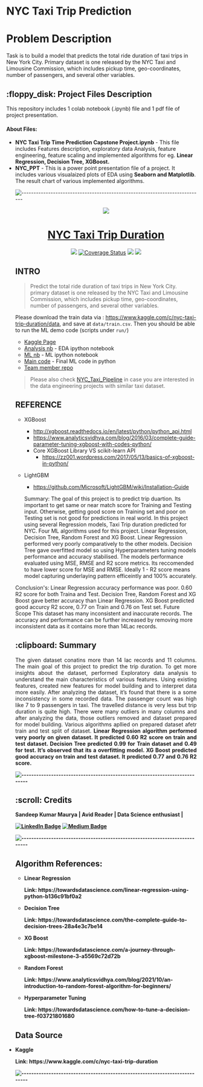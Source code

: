 # NYC Taxi Trip Prediction
# Problem Description
Task is to build a model that predicts the total ride duration of taxi trips in New York City. Primary dataset is one released by the NYC Taxi and Limousine Commission, which includes pickup time, geo-coordinates, number of passengers, and several other variables.

<h2> :floppy_disk: Project Files Description</h2>

<p>This repository includes 1 colab notebook (.ipynb) file and 1 pdf file of project presentation. </p>
<h4>About Files:</h4>
<ul>
<li><b>NYC Taxi Trip Time Prediction Capstone Project.ipynb</b> - This file includes Features description, exploratory data Analysis, feature engineering, feature scaling and implemented algorithms for eg. <b>Linear Regression, Decision Tree, XGBoost.</b></li> 
 <li><b>NYC_PPT</b> -  This is a power point presentation file of a project. It includes various visualaized plots of EDA using <b>Seaborn and Matplotlib</b>. The result chart of various implemented algorithms.</li>
  

![---------------------------------------------------------------------------](https://raw.githubusercontent.com/andreasbm/readme/master/assets/lines/rainbow.png)

<p align="center"><img src ="https://github.com/yennanliu/NYC_Taxi_Trip_Duration/blob/master/data/nyc_taxi.jpg"></p>

<h1 align="center"><a href="https://www.kaggle.com/c/nyc-taxi-trip-duration">NYC Taxi Trip Duration</a></h1>

<p align="center">
<!--- travis -->
<a href="https://travis-ci.org/yennanliu/NYC_Taxi_Trip_Duration"><img src="https://travis-ci.org/yennanliu/NYC_Taxi_Trip_Duration.svg?branch=master"></a>
<!--- coverage status -->
<a href='https://coveralls.io/github/yennanliu/NYC_Taxi_Trip_Duration?branch=master'><img src='https://coveralls.io/repos/github/yennanliu/NYC_Taxi_Trip_Duration/badge.svg?branch=master' alt='Coverage Status' /></a>
<!--- PR -->
<a href="https://github.com/yennanliu/NYC_Taxi_Trip_Duration/pulls"><img src="https://img.shields.io/badge/PRs-welcome-6574cd.svg"></a>
<!--- notebooks mybinder -->
<a href="https://mybinder.org/v2/gh/yennanliu/NYC_Taxi_Trip_Duration/master"><img src="https://img.shields.io/badge/launch-Jupyter-5eba00.svg"></a>
</p>

## INTRO

>Predict the total ride duration of taxi trips in New York City. primary dataset is one released by the NYC Taxi and Limousine Commission, which includes pickup time, geo-coordinates, number of passengers, and several other variables.

Please download the train data via : https://www.kaggle.com/c/nyc-taxi-trip-duration/data, and save at `data/train.csv`. Then 
you should be able to run the ML demo code (scripts under `run/`)

* [Kaggle Page](https://www.kaggle.com/c/nyc-taxi-trip-duration)
* [Analysis nb](https://nbviewer.jupyter.org/github/yennanliu/NYC_Taxi_Trip_Duration/blob/master/notebook/NYC_Taxi_EDA_V1_Yen.ipynb) - EDA ipython notebook 
* [ML nb](https://nbviewer.jupyter.org/github/yennanliu/NYC_Taxi_Trip_Duration/blob/master/notebook/NYC_Taxi_ML_V1_Yen.ipynb) - ML ipython notebook 
* [Main code](https://github.com/yennanliu/NYC_Taxi_Trip_Duration/tree/master/run) - Final ML code in python 
* [Team member repo](https://github.com/juifa-tsai/NYC_Taxi_Trip_Duration)

> Please also check [NYC_Taxi_Pipeline](https://github.com/yennanliu/NYC_Taxi_Pipeline) in case you are interested in the data engineering projects with similar taxi dataset. 


## REFERENCE

- XGBoost
  - http://xgboost.readthedocs.io/en/latest/python/python_api.html 
  - https://www.analyticsvidhya.com/blog/2016/03/complete-guide-parameter-tuning-xgboost-with-codes-python/
  - Core XGBoost Library VS scikit-learn API
  	- https://zz001.wordpress.com/2017/05/13/basics-of-xgboost-in-python/

- LightGBM
  - https://github.com/Microsoft/LightGBM/wiki/Installation-Guide


  Summary:
The goal of this project is to predict trip duartion. Its important to get same or near match score for Training and Testing input. Otherwise, getting good score on Training set and poor on Testing set is not good for predictions in real world. In this project using several Regression models, Taxi Trip duration predicted for NYC. Four ML algorithms used for this project. Linear Regression, Decision Tree, Random Forest and XG Boost. Linear Regression performed very poorly comparatively to the other models. Decision Tree gave overfitted model so using Hyperparameters tuning models performance and accuracy stabilised. The models performance evaluated using MSE, RMSE and R2 score metrics. Its reccomended to have lower score for MSE and RMSE. Ideally 1 - R2 score means model capturing underlaying pattern efficeintly and 100% accurately.

Conclusion's:
Linear Regression accuracy performance was poor. 0.60 R2 score for both Traina and Test.
Decision Tree, Random Forest and XG Boost gave better accuracy than Linear Regression.
XG Boost predicted good accurcy R2 score, 0.77 on Train and 0.76 on Test set.
Future Scope This dataset has many inconsistent and inaccurate records. The accuracy and performance can be further increased by removing more inconsistent data as it contains more than 14Lac records.


<h2> :clipboard: Summary</h2>
<p align="justify">The given dataset conatins more than 14 lac records and 11 columns. The main goal of this project to predict the trip duration. To get more insights about the dataset, performed Exploratory data analysis to understand the main characteristics of various features. Using existing features, created new features for model building and to interpret data more easily. After analyzing the dataset, it’s found that there is a some inconsistency in some recorded data. The passenger count was high like 7 to 9 passengers in taxi. The travelled distance is very less but trip duration is quite high. There were many outliers in many columns and after analyzing the data, those outliers removed and dataset prepared for model building. Various algorithms apllied on prepared dataset afetr train and test split of dataset. <b>Linear Regression algorithm performed very poorly on given dataset. It predicted 0.60 R2 score on train and test dataset. Decision Tree predicted 0.99 for Train dataset and 0.49 for test. It’s observed that its a overfitting model. XG Boost predicted good accuracy on train and test dataset. It predicted 0.77 and 0.76 R2 score.<b/></p>

![---------------------------------------------------------------------------](https://raw.githubusercontent.com/andreasbm/readme/master/assets/lines/rainbow.png)

<!-- CREDITS -->
<h2 id="credits"> :scroll: Credits</h2>

<b>Sandeep Kumar Maurya </b> | Avid Reader | Data Science enthusiast |

[![LinkedIn Badge](https://img.shields.io/badge/LinkedIn-0077B5?style=for-the-badge&logo=linkedin&logoColor=white)](https://www.linkedin.com/in/saurabhfunde/)
[![Medium Badge](https://img.shields.io/badge/Medium-1DA1F2?style=for-the-badge&logo=medium&logoColor=white)](https://medium.com/@saurabh.f)


![---------------------------------------------------------------------------](https://raw.githubusercontent.com/andreasbm/readme/master/assets/lines/rainbow.png)
<h2>Algorithm References:</h2>
<ul>
  <li><p>Linear Regression</p>
      <p>Link: https://towardsdatascience.com/linear-regression-using-python-b136c91bf0a2</p>
  </li>
  <li><p>Decision Tree</p>
      <p>Link: https://towardsdatascience.com/the-complete-guide-to-decision-trees-28a4e3c7be14</p>
  </li>
  <li><p>XG Boost</p>
      <p>Link: https://towardsdatascience.com/a-journey-through-xgboost-milestone-3-a5569c72d72b</p>
  </li>
  <li><p>Random Forest</p>
      <p>Link: https://www.analyticsvidhya.com/blog/2021/10/an-introduction-to-random-forest-algorithm-for-beginners/</p>
  </li>
 <li><p>Hyperparameter Tuning</p>
      <p>Link: https://towardsdatascience.com/how-to-tune-a-decision-tree-f03721801680</p>
  </li>
</ul>
 
 <h2>Data Source</h2>
  <li><p>Kaggle</p>
      <p>Link: https://www.kaggle.com/c/nyc-taxi-trip-duration</p>

![---------------------------------------------------------------------------](https://raw.githubusercontent.com/andreasbm/readme/master/assets/lines/rainbow.png)
